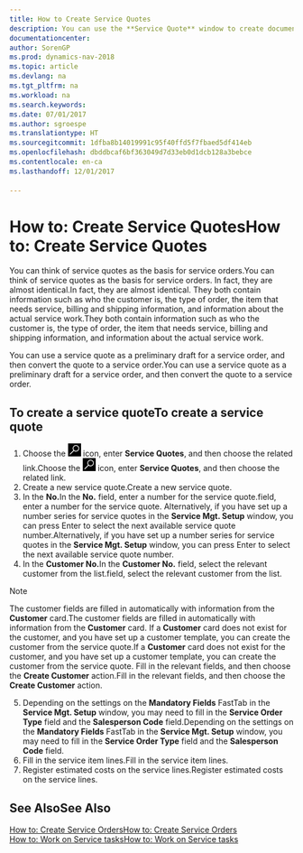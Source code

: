 ```yaml
---
title: How to Create Service Quotes
description: You can use the **Service Quote** window to create documents where you enter information about a service, such as repairs and maintenance, on service items by customer request. You can use a service quote as a preliminary draft for a service order, and then convert the quote to a service order.
documentationcenter: 
author: SorenGP
ms.prod: dynamics-nav-2018
ms.topic: article
ms.devlang: na
ms.tgt_pltfrm: na
ms.workload: na
ms.search.keywords: 
ms.date: 07/01/2017
ms.author: sgroespe
ms.translationtype: HT
ms.sourcegitcommit: 1dfba8b14019991c95f40ffd5f7fbaed5df414eb
ms.openlocfilehash: dbddbcaf6bf363049d7d33eb0d1dcb128a3bebce
ms.contentlocale: en-ca
ms.lasthandoff: 12/01/2017

---
```

# <a name="how-to-create-service-quotes"></a><span data-ttu-id="09103-104">How to: Create Service Quotes</span><span class="sxs-lookup"><span data-stu-id="09103-104">How to: Create Service Quotes</span></span>
<span data-ttu-id="09103-105">You can think of service quotes as the basis for service orders.</span><span class="sxs-lookup"><span data-stu-id="09103-105">You can think of service quotes as the basis for service orders.</span></span> <span data-ttu-id="09103-106">In fact, they are almost identical.</span><span class="sxs-lookup"><span data-stu-id="09103-106">In fact, they are almost identical.</span></span> <span data-ttu-id="09103-107">They both contain information such as who the customer is, the type of order, the item that needs service, billing and shipping information, and information about the actual service work.</span><span class="sxs-lookup"><span data-stu-id="09103-107">They both contain information such as who the customer is, the type of order, the item that needs service, billing and shipping information, and information about the actual service work.</span></span>
 
<span data-ttu-id="09103-108">You can use a service quote as a preliminary draft for a service order, and then convert the quote to a service order.</span><span class="sxs-lookup"><span data-stu-id="09103-108">You can use a service quote as a preliminary draft for a service order, and then convert the quote to a service order.</span></span>  
  
## <a name="to-create-a-service-quote"></a><span data-ttu-id="09103-109">To create a service quote</span><span class="sxs-lookup"><span data-stu-id="09103-109">To create a service quote</span></span>  
1. <span data-ttu-id="09103-110">Choose the ![Search for Page or Report](media/ui-search/search_small.png "Search for Page or Report icon") icon, enter **Service Quotes**, and then choose the related link.</span><span class="sxs-lookup"><span data-stu-id="09103-110">Choose the ![Search for Page or Report](media/ui-search/search_small.png "Search for Page or Report icon") icon, enter **Service Quotes**, and then choose the related link.</span></span>  
2. <span data-ttu-id="09103-111">Create a new service quote.</span><span class="sxs-lookup"><span data-stu-id="09103-111">Create a new service quote.</span></span>  
3. <span data-ttu-id="09103-112">In the **No.**</span><span class="sxs-lookup"><span data-stu-id="09103-112">In the **No.**</span></span> <span data-ttu-id="09103-113">field, enter a number for the service quote.</span><span class="sxs-lookup"><span data-stu-id="09103-113">field, enter a number for the service quote.</span></span> <span data-ttu-id="09103-114">Alternatively, if you have set up a number series for service quotes in the **Service Mgt. Setup** window, you can press Enter to select the next available service quote number.</span><span class="sxs-lookup"><span data-stu-id="09103-114">Alternatively, if you have set up a number series for service quotes in the **Service Mgt. Setup** window, you can press Enter to select the next available service quote number.</span></span>  
4. <span data-ttu-id="09103-115">In the **Customer No.**</span><span class="sxs-lookup"><span data-stu-id="09103-115">In the **Customer No.**</span></span>  <span data-ttu-id="09103-116">field, select the relevant customer from the list.</span><span class="sxs-lookup"><span data-stu-id="09103-116">field, select the relevant customer from the list.</span></span>  

  > [!Note]  
  >  <span data-ttu-id="09103-117">The customer fields are filled in automatically with information from the **Customer** card.</span><span class="sxs-lookup"><span data-stu-id="09103-117">The customer fields are filled in automatically with information from the **Customer** card.</span></span> <span data-ttu-id="09103-118">If a **Customer** card does not exist for the customer, and you have set up a customer template, you can create the customer from the service quote.</span><span class="sxs-lookup"><span data-stu-id="09103-118">If a **Customer** card does not exist for the customer, and you have set up a customer template, you can create the customer from the service quote.</span></span> <span data-ttu-id="09103-119">Fill in the relevant fields, and then choose the **Create Customer** action.</span><span class="sxs-lookup"><span data-stu-id="09103-119">Fill in the relevant fields, and then choose the **Create Customer** action.</span></span>  
  
5. <span data-ttu-id="09103-120">Depending on the settings on the **Mandatory Fields** FastTab in the **Service Mgt. Setup** window, you may need to fill in the **Service Order Type** field and the **Salesperson Code** field.</span><span class="sxs-lookup"><span data-stu-id="09103-120">Depending on the settings on the **Mandatory Fields** FastTab in the **Service Mgt. Setup** window, you may need to fill in the **Service Order Type** field and the **Salesperson Code** field.</span></span>  
6. <span data-ttu-id="09103-121">Fill in the service item lines.</span><span class="sxs-lookup"><span data-stu-id="09103-121">Fill in the service item lines.</span></span>  
7. <span data-ttu-id="09103-122">Register estimated costs on the service lines.</span><span class="sxs-lookup"><span data-stu-id="09103-122">Register estimated costs on the service lines.</span></span>  
  
## <a name="see-also"></a><span data-ttu-id="09103-123">See Also</span><span class="sxs-lookup"><span data-stu-id="09103-123">See Also</span></span>  
[<span data-ttu-id="09103-124">How to: Create Service Orders</span><span class="sxs-lookup"><span data-stu-id="09103-124">How to: Create Service Orders</span></span>](service-how-to-create-service-orders.md)  
[<span data-ttu-id="09103-125">How to: Work on Service tasks</span><span class="sxs-lookup"><span data-stu-id="09103-125">How to: Work on Service tasks</span></span>](service-how-to-work-on-service-tasks.md)  

 

